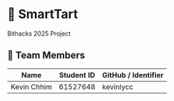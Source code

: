 # 🍰 SmartTart
Bithacks 2025 Project

## 👥 Team Members

| Name             | Student ID | GitHub / Identifier   |
|------------------|------------|------------------------|
| Kevin Chhim      | 61527648   | kevinlycc              |
